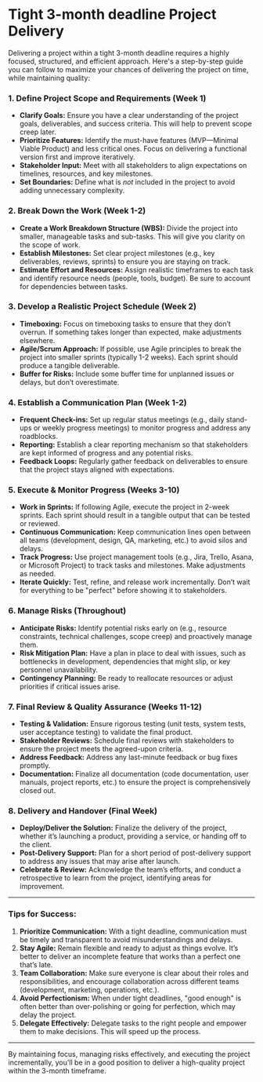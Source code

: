 # Tight 3-month deadline Project Delivery

Delivering a project within a tight 3-month deadline requires a highly focused, structured, and efficient approach. Here's a step-by-step guide you can follow to maximize your chances of delivering the project on time, while maintaining quality:

### 1. **Define Project Scope and Requirements (Week 1)**
   - **Clarify Goals:** Ensure you have a clear understanding of the project goals, deliverables, and success criteria. This will help to prevent scope creep later.
   - **Prioritize Features:** Identify the must-have features (MVP—Minimal Viable Product) and less critical ones. Focus on delivering a functional version first and improve iteratively.
   - **Stakeholder Input:** Meet with all stakeholders to align expectations on timelines, resources, and key milestones.
   - **Set Boundaries:** Define what is *not* included in the project to avoid adding unnecessary complexity.

### 2. **Break Down the Work (Week 1-2)**
   - **Create a Work Breakdown Structure (WBS):** Divide the project into smaller, manageable tasks and sub-tasks. This will give you clarity on the scope of work.
   - **Establish Milestones:** Set clear project milestones (e.g., key deliverables, reviews, sprints) to ensure you are staying on track.
   - **Estimate Effort and Resources:** Assign realistic timeframes to each task and identify resource needs (people, tools, budget). Be sure to account for dependencies between tasks.

### 3. **Develop a Realistic Project Schedule (Week 2)**
   - **Timeboxing:** Focus on timeboxing tasks to ensure that they don’t overrun. If something takes longer than expected, make adjustments elsewhere.
   - **Agile/Scrum Approach:** If possible, use Agile principles to break the project into smaller sprints (typically 1-2 weeks). Each sprint should produce a tangible deliverable.
   - **Buffer for Risks:** Include some buffer time for unplanned issues or delays, but don’t overestimate.

### 4. **Establish a Communication Plan (Week 1-2)**
   - **Frequent Check-ins:** Set up regular status meetings (e.g., daily stand-ups or weekly progress meetings) to monitor progress and address any roadblocks.
   - **Reporting:** Establish a clear reporting mechanism so that stakeholders are kept informed of progress and any potential risks.
   - **Feedback Loops:** Regularly gather feedback on deliverables to ensure that the project stays aligned with expectations.

### 5. **Execute & Monitor Progress (Weeks 3-10)**
   - **Work in Sprints:** If following Agile, execute the project in 2-week sprints. Each sprint should result in a tangible output that can be tested or reviewed.
   - **Continuous Communication:** Keep communication lines open between all teams (development, design, QA, marketing, etc.) to avoid silos and delays.
   - **Track Progress:** Use project management tools (e.g., Jira, Trello, Asana, or Microsoft Project) to track tasks and milestones. Make adjustments as needed.
   - **Iterate Quickly:** Test, refine, and release work incrementally. Don’t wait for everything to be "perfect" before showing it to stakeholders.

### 6. **Manage Risks (Throughout)**
   - **Anticipate Risks:** Identify potential risks early on (e.g., resource constraints, technical challenges, scope creep) and proactively manage them.
   - **Risk Mitigation Plan:** Have a plan in place to deal with issues, such as bottlenecks in development, dependencies that might slip, or key personnel unavailability.
   - **Contingency Planning:** Be ready to reallocate resources or adjust priorities if critical issues arise.

### 7. **Final Review & Quality Assurance (Weeks 11-12)**
   - **Testing & Validation:** Ensure rigorous testing (unit tests, system tests, user acceptance testing) to validate the final product.
   - **Stakeholder Reviews:** Schedule final reviews with stakeholders to ensure the project meets the agreed-upon criteria.
   - **Address Feedback:** Address any last-minute feedback or bug fixes promptly.
   - **Documentation:** Finalize all documentation (code documentation, user manuals, project reports, etc.) to ensure the project is comprehensively closed out.

### 8. **Delivery and Handover (Final Week)**
   - **Deploy/Deliver the Solution:** Finalize the delivery of the project, whether it’s launching a product, providing a service, or handing off to the client.
   - **Post-Delivery Support:** Plan for a short period of post-delivery support to address any issues that may arise after launch.
   - **Celebrate & Review:** Acknowledge the team’s efforts, and conduct a retrospective to learn from the project, identifying areas for improvement.

---

### Tips for Success:
1. **Prioritize Communication:** With a tight deadline, communication must be timely and transparent to avoid misunderstandings and delays.
2. **Stay Agile:** Remain flexible and ready to adjust as things evolve. It’s better to deliver an incomplete feature that works than a perfect one that’s late.
3. **Team Collaboration:** Make sure everyone is clear about their roles and responsibilities, and encourage collaboration across different teams (development, marketing, operations, etc.).
4. **Avoid Perfectionism:** When under tight deadlines, "good enough" is often better than over-polishing or going for perfection, which may delay the project.
5. **Delegate Effectively:** Delegate tasks to the right people and empower them to make decisions. This will speed up the process.

---

By maintaining focus, managing risks effectively, and executing the project incrementally, you'll be in a good position to deliver a high-quality project within the 3-month timeframe.
